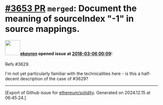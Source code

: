 # [\#3653 PR](https://github.com/ethereum/solidity/pull/3653) `merged`: Document the meaning of sourceIndex "-1" in source mappings.

#### <img src="https://avatars.githubusercontent.com/u/1347491?v=4" width="50">[ekpyron](https://github.com/ekpyron) opened issue at [2018-03-06 00:09](https://github.com/ethereum/solidity/pull/3653):

Refs #3629.

I'm not yet particularly familiar with the technicalities here - is this a half-decent description of the case of #3629?




-------------------------------------------------------------------------------



[Export of Github issue for [ethereum/solidity](https://github.com/ethereum/solidity). Generated on 2024.12.15 at 06:45:24.]
